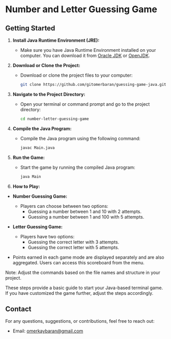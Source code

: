 # Number and Letter Guessing Game


## Getting Started

1. **Install Java Runtime Environment (JRE):**
   - Make sure you have Java Runtime Environment installed on your computer. You can download it from [Oracle JDK](https://www.oracle.com/java/technologies/javase-downloads.html) or [OpenJDK](https://openjdk.java.net/).

2. **Download or Clone the Project:**
   - Download or clone the project files to your computer:
     ```bash
     git clone https://github.com/gitomerbaran/guessing-game-java.git
     ```

3. **Navigate to the Project Directory:**
   - Open your terminal or command prompt and go to the project directory:
     ```bash
     cd number-letter-guessing-game
     ```

4. **Compile the Java Program:**
   - Compile the Java program using the following command:
     ```bash
     javac Main.java
     ```

5. **Run the Game:**
   - Start the game by running the compiled Java program:
     ```bash
     java Main
     ```

6. **How to Play:**


- **Number Guessing Game:**
  - Players can choose between two options:
    - Guessing a number between 1 and 10 with 2 attempts.
    - Guessing a number between 1 and 100 with 5 attempts.

- **Letter Guessing Game:**
  - Players have two options:
    - Guessing the correct letter with 3 attempts.
    - Guessing the correct letter with 5 attempts.

- Points earned in each game mode are displayed separately and are also aggregated. Users can access this scoreboard from the menu.


Note: Adjust the commands based on the file names and structure in your project.

These steps provide a basic guide to start your Java-based terminal game. If you have customized the game further, adjust the steps accordingly.
## Contact

For any questions, suggestions, or contributions, feel free to reach out:

- Email: [omerkaybaran@gmail.com](mailto:omerkaybaran@gmail.com)
